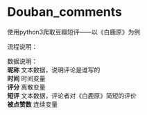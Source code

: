 # Douban_comments
使用python3爬取豆瓣短评——以《白鹿原》为例

流程说明：

数据说明：     
**昵称**    文本数据，说明评论是谁写的     
**时间**    时间变量     
**评分**    离散变量     
**短评**    文本数据，评论者对《白鹿原》简短的评价               
**被点赞数**    连续变量
